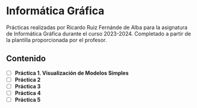 # Informática Gráfica

Prácticas realizadas por Ricardo Ruiz Fernánde de Alba para la asignatura de Informática Gráfica durante el curso 2023-2024. Completado a partir de la plantilla proporcionada por el profesor.

## Contenido

- [ ] **Práctica 1. Visualización de Modelos Simples**
- [ ] **Práctica 2**
- [ ] **Práctica 3**
- [ ] **Práctica 4**
- [ ] **Práctica 5**